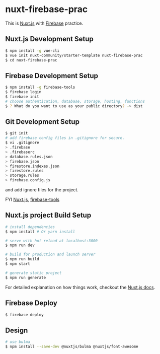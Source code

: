 # nuxt-firebase-prac
This is [Nuxt.js](https://nuxtjs.org/) with [Firebase](https://firebase.google.com/) practice.

## Nuxt.js Development Setup
``` bash
$ npm install -g vue-cli
$ vue init nuxt-community/starter-template nuxt-firebase-prac
$ cd nuxt-firebase-prac
```

## Firebase Development Setup
``` bash
$ npm install -g firebase-tools
$ firebase login
$ firebase init
# choose authentication, database, storage, hosting, functions
$ ? What do you want to use as your public directory? -> dist
```

## Git Development Setup
``` bash
$ git init
# add firebase config files in .gitignore for secure.
$ vi .gitignore
> .firebase
> .firebaserc
> database.rules.json
> firebase.json
> firestore.indexes.json
> firestore.rules
> storage.rules
> firebase.config.js
```
and add ignore files for the project.

FYI
[Nuxt.js](https://github.com/vuetifyjs/nuxt/blob/master/template/.gitignore),
[firebase-tools](https://github.com/firebase/firebase-tools/blob/master/.gitignore)

## Nuxt.js project Build Setup

``` bash
# install dependencies
$ npm install # Or yarn install

# serve with hot reload at localhost:3000
$ npm run dev

# build for production and launch server
$ npm run build
$ npm start

# generate static project
$ npm run generate
```
For detailed explanation on how things work, checkout the [Nuxt.js docs](https://github.com/nuxt/nuxt.js).

## Firebase Deploy

``` bash
$ firebase deploy
```

## Design
``` bash
# use bulma
$ npm install --save-dev @nuxtjs/bulma @nuxtjs/font-awesome
```
